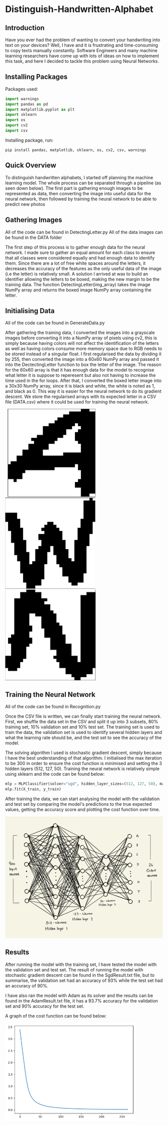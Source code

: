 Distinguish-Handwritten-Alphabet
================================

Introduction
------------
Have you ever had the problem of wanting to convert your handwriting into text on your devices? Well, I have and it is frustrating and time-consuming to copy texts manually constantly. Software Engineers and many machine learning researchers have come up with lots of ideas on how to implement this task, and here I decided to tackle this problem using Neural Networks.


Installing Packages
-------------------
Packages used:

```python
import warnings
import pandas as pd
import matplotlib.pyplot as plt
import sklearn
import os
import cv2 
import csv
```

Installing package, run:

```terminal
pip install pandas, matplotlib, sklearn, os, cv2, csv, warnings
```

Quick Overview
--------------
To distinguish handwritten alphabets, I started off planning the machine learning model. The whole process can be separated through a pipeline (as seen down below). The first part is gathering enough images to be represented as data, then converting the image into useful data for the neural network, then followed by training the neural network to be able to predict new photos


Gathering Images
----------------
All of the code can be found in DetectingLetter.py
All of the data images can be found in the DATA folder

The first step of this process is to gather enough data for the neural network. I made sure to gather an equal amount for each class to ensure that all classes were considered equally and had enough data to identify them. Since there are a lot of free white spaces around the letters, it decreases the accuracy of the features as the only useful data of the image (i.e the letter) is relatively small. A solution I arrived at was to build an identifier allowing the letters to be boxed, making the new margin to be the training data. The function DetectingLetter(img_array) takes the image NumPy array and returns the boxed image NumPy array containing the letter.


Initialising Data
-----------------
All of the code can be found in GenerateData.py

After gathering the training data, I converted the images into a grayscale images before converting it into a NumPy array of pixels using cv2, this is simply because having colors will not affect the identification of the letters as well as having colors consume more memory space due to RGB needs to be stored instead of a singular float. I first regularised the data by dividing it by 255, then converted the image into a 60x60 NumPy array and passed it into the DectectingLetter function to box the letter of the image. The reason for the 60x60 array is that it has enough data for the model to recognise what letter it is suppose to reperesent but also not having to increase the time used in the for loops. After that, I converted the boxed letter image into a 30x30 NumPy array, since it is black and white, the white is noted as 1, and black as 0. This way it is easier for the neural network to do its gradient descent. We store the regularised arrays with its expected letter in a CSV file (DATA.csv) where it could be used for training the neural network.

&nbsp; ![](images/a.png) &nbsp;&nbsp; ![](images/w.png) &nbsp;&nbsp; ![](images/n.png)


Training the Neural Network
---------------------------
All of the code can be found in Recognition.py

Once the CSV file is written, we can finally start training the neural network. First, we shuffle the data set in the CSV and split it up into 3 subsets, 80% training set, 10% validation set and 10% test set. The training set is used to train the data, the validation set is used to identify several hidden layers and what the learning rate should be, and the test set to see the accuracy of the model. 

The solving algorithm I used is stochastic gradient descent, simply because I have the best understanding of that algorithm. I initialised the max iteration to be 300 in order to ensure the cost function is minimised and setting the 3 hidden layers (512, 127, 50). Training the neural network is relatively simple using sklearn and the code can be found below:
```python 
mlp = MLPClassifier(solver="sgd", hidden_layer_sizes=(512, 127, 50), max_iter=300, verbose=1)
mlp.fit(X_train, y_train)
```

After training the data, we can start analysing the model with the validation and test set by comparing the model's predictions to the true expected values, getting the accuracy score and plotting the cost function over time.

![](images/nn-diagram.png)


Results
-------
After running the model with the training set, I have tested the model with the validation set and test set. The result of running the model with stochastic gradient descent can be found in the SgdResult.txt file, but to summarise, the validation set had an accuracy of 93% while the test set had an accuracy of 90%.

I have also ran the model with Adam as its solver and the results can be found in the AdamResult.txt file, it has a 93.7% accuracy for the validation set and 90% accuracy for the test set.

A graph of the cost function can be found below:

![](images/graph.png)






